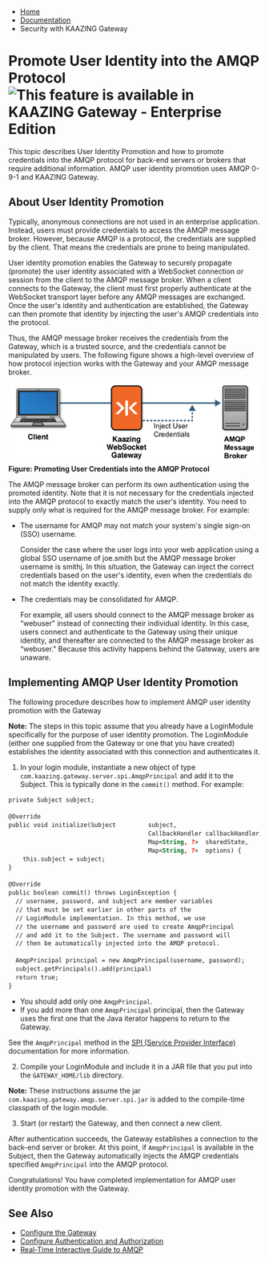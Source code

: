 -   [Home](../../index.md)
-   [Documentation](../index.md)
-   Security with KAAZING Gateway

Promote User Identity into the AMQP Protocol![This feature is available in KAAZING Gateway - Enterprise Edition](images/enterprise-feature.png)
================================================

This topic describes User Identity Promotion and how to promote credentials into the AMQP protocol for back-end servers or brokers that require additional information. AMQP user identity promotion uses AMQP 0-9-1 and KAAZING Gateway.

About User Identity Promotion
------------------------------------------------

Typically, anonymous connections are not used in an enterprise application. Instead, users must provide credentials to access the AMQP message broker. However, because AMQP is a protocol, the credentials are supplied by the client. That means the credentials are prone to being manipulated.

User identity promotion enables the Gateway to securely propagate (promote) the user identity associated with a WebSocket connection or session from the client to the AMQP message broker. When a client connects to the Gateway, the client must first properly authenticate at the WebSocket transport layer before any AMQP messages are exchanged. Once the user's identity and authentication are established, the Gateway can then promote that identity by injecting the user's AMQP credentials into the protocol.

Thus, the AMQP message broker receives the credentials from the Gateway, which is a trusted source, and the credentials cannot be manipulated by users. The following figure shows a high-level overview of how protocol injection works with the Gateway and your AMQP message broker.

![Promoting User Credentials into the AMQP Protocol](../images/f-amqp-user-creds-web.png)
**Figure: Promoting User Credentials into the AMQP Protocol**
  
The AMQP message broker can perform its own authentication using the promoted identity. Note that it is not necessary for the credentials injected into the AMQP protocol to exactly match the user's identity. You need to supply only what is required for the AMQP message broker. For example:

- The username for AMQP may not match your system's single sign-on (SSO) username.

  Consider the case where the user logs into your web application using a global SSO username of joe.smith but the AMQP message broker username is smithj. In this situation, the Gateway can inject the correct credentials based on the user's identity, even when the credentials do not match the identity exactly.
- The credentials may be consolidated for AMQP.

  For example, all users should connect to the AMQP message broker as “webuser" instead of connecting their individual identity. In this case, users connect and authenticate to the Gateway using their unique identity, and thereafter are connected to the AMQP message broker as “webuser." Because this activity happens behind the Gateway, users are unaware.

Implementing AMQP User Identity Promotion
-----------------------------------------------------------
The following procedure describes how to implement AMQP user identity promotion with the Gateway

**Note:** The steps in this topic assume that you already have a LoginModule specifically for the purpose of user identity promotion. The LoginModule (either one supplied from the Gateway or one that you have created) establishes the identity associated with this connection and authenticates it.

1. In your login module, instantiate a new object of type `com.kaazing.gateway.server.spi.AmqpPrincipal` and add it to the Subject. This is typically done in the `commit()` method. For example:
  ``` xml
  private Subject subject;

  @Override
  public void initialize(Subject         subject,
                                         CallbackHandler callbackHandler, 
                                         Map<String, ?>  sharedState,
                                         Map<String, ?>  options) {
      this.subject = subject;
  }

  @Override
  public boolean commit() throws LoginException {
    // username, password, and subject are member variables
    // that must be set earlier in other parts of the 
    // LoginModule implementation. In this method, we use 
    // the username and password are used to create AmqpPrincipal  
    // and add it to the Subject. The username and password will 
    // then be automatically injected into the AMQP protocol.

    AmqpPrincipal principal = new AmqpPrincipal(username, password);
    subject.getPrincipals().add(principal)
    return true;
  }
  ```
  
   - You should add only one `AmqpPrincipal`.
   - If you add more than one `AmqpPrincipal` principal, then the Gateway uses the first one that the Java iterator happens to return to the Gateway.

  See the `AmqpPrincipal` method in the [SPI (Service Provider Interface)](../apidoc/server/gateway/server/spi/index.md) documentation for more information.

2. Compile your LoginModule and include it in a JAR file that you put into the `GATEWAY_HOME/lib` directory.

  **Note:** These instructions assume the jar `com.kaazing.gateway.amqp.server.spi.jar` is added to the compile-time classpath of the login module.

3. Start (or restart) the Gateway, and then connect a new client.

  After authentication succeeds, the Gateway establishes a connection to the back-end server or broker. At this point, if `AmqpPrincipal` is available in the Subject, then the Gateway automatically injects the AMQP credentials specified `AmqpPrincipal` into the AMQP protocol.
  
Congratulations! You have completed implementation for AMQP user identity promotion with the Gateway.

See Also
-------------------------------------------------------

- [Configure the Gateway](../admin-reference/o_conf_checklist.md)
- [Configure Authentication and Authorization](o_aaa_config_authentication.md)
- [Real-Time Interactive Guide to AMQP](../guide-amqp.md)
